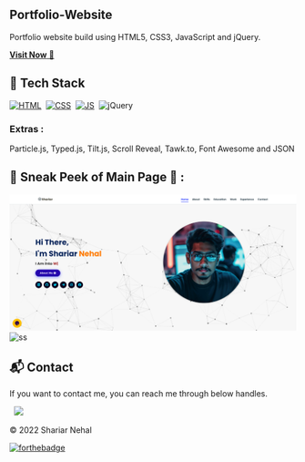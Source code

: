 ## Portfolio-Website
Portfolio website build using HTML5, CSS3, JavaScript and jQuery.

<a href="https://nehal4.netlify.app/" target="_blank">**Visit Now** 🚀</a>


## 📌 Tech Stack
[![HTML](https://img.shields.io/badge/html5%20-%23E34F26.svg?&style=for-the-badge&logo=html5&logoColor=white)](https://github.com/sheikhshariarnehal/SheikhShariarNehal-Responsive-Portfolio-Website/blob/master/README.md)&nbsp;
[![CSS](https://img.shields.io/badge/css3%20-%231572B6.svg?&style=for-the-badge&logo=css3&logoColor=white)](https://github.com/sheikhshariarnehal/SheikhShariarNehal-Responsive-Portfolio-Website/blob/master/README.md)&nbsp;
[![JS](https://img.shields.io/badge/javascript%20-%23323330.svg?&style=for-the-badge&logo=javascript&logoColor=%23F7DF1E)](https://github.com/sheikhshariarnehal/SheikhShariarNehal-Responsive-Portfolio-Website/blob/master/assets/js/app.js)&nbsp;
<img alt="jQuery" src="https://img.shields.io/badge/jquery-%230769AD.svg?style=for-the-badge&logo=jquery&logoColor=white"/>

### Extras : 
Particle.js, Typed.js, Tilt.js, Scroll Reveal, Tawk.to, Font Awesome and JSON

## 📌 Sneak Peek of Main Page 🙈 :
![mockup720](https://github.com/sheikhshariarnehal/SheikhShariarNehal-Responsive-Portfolio-Website/blob/master/Screenshot%202023-10-25%20233824.png)
![ss](https://user-images.githubusercontent.com/64949957/159113640-d92665a8-f614-42b3-8456-66b97fc2e651.png)


<h2>📬 Contact</h2>


If you want to contact me, you can reach me through below handles.

&nbsp;&nbsp;<a href="https://www.linkedin.com/in/sheikh-shariar-nehal-473166268/"><img src="https://www.felberpr.com/wp-content/uploads/linkedin-logo.png" width="30"></img></a>

© 2022 Shariar Nehal


[![forthebadge](https://forthebadge.com/images/badges/built-with-love.svg)](https://forthebadge.com)
